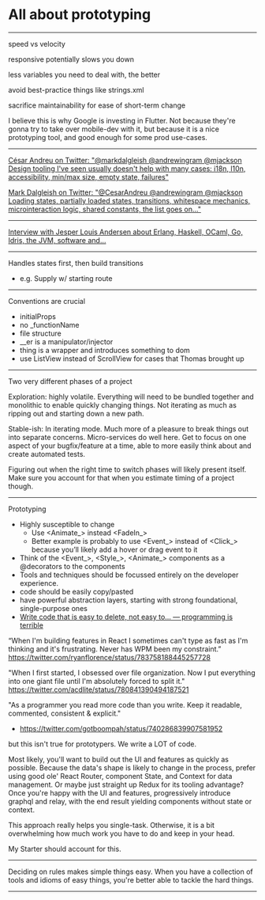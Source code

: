# All about prototyping

---

speed vs velocity

responsive potentially slows you down

less variables you need to deal with, the better

avoid best-practice things like strings.xml

sacrifice maintainability for ease of short-term change

I believe this is why Google is investing in Flutter. Not because they're gonna try to take over mobile-dev with it, but because it is a nice prototyping tool, and good enough for some prod use-cases.

---

[César Andreu on Twitter: "@markdalgleish @andrewingram @mjackson Design tooling I've seen usually doesn't help with many cases: i18n, l10n, accessibility, min/max size, empty state, failures"](https://twitter.com/CesarAndreu/status/891156950477451264)

[Mark Dalgleish on Twitter: "@CesarAndreu @andrewingram @mjackson Loading states, partially loaded states, transitions, whitespace mechanics, microinteraction logic, shared constants, the list goes on..."](https://twitter.com/markdalgleish/status/891159993608675329)

---

[Interview with Jesper Louis Andersen about Erlang, Haskell, OCaml, Go, Idris, the JVM, software and…](https://notamonadtutorial.com/interview-with-jesper-louis-andersen-about-erlang-haskell-ocaml-go-idris-the-jvm-software-and-b0de06440fbd)

---

Handles states first, then build transitions
- e.g. Supply w/ starting route

---
Conventions are crucial
- initialProps
- no _functionName
- file structure
- __er is a manipulator/injector
- thing is a wrapper and introduces something to dom
- use ListView instead of ScrollView for cases that Thomas brought up

----------------------
Two very different phases of a project

Exploration: highly volatile. Everything will need to be bundled together and monolithic to enable quickly changing things. Not iterating as much as ripping out and starting down a new path.

Stable-ish: In iterating mode. Much more of a pleasure to break things out into separate concerns. Micro-services do well here. Get to focus on one aspect of your bugfix/feature at a time, able to more easily think about and create automated tests.

Figuring out when the right time to switch phases will likely present itself. Make sure you account for that when you estimate timing of a project though.


-----------------------


Prototyping
- Highly susceptible to change
  - Use <Animate_> instead <FadeIn_>
  - Better example is probably to use <Event_> instead of <Click_> because you’ll likely add a hover or drag event to it
- Think of the <Event_>, <Style_>, <Animate_> components as a @decorators to the <View /> components
- Tools and techniques should be focussed entirely on the developer experience.
- code should be easily copy/pasted
- have powerful abstraction layers, starting with strong foundational, single-purpose ones
- [Write code that is easy to delete, not easy to... — programming is terrible](http://programmingisterrible.com/post/139222674273/write-code-that-is-easy-to-delete-not-easy-to?utm_source=hackernewsletter&utm_medium=email&utm_term=fav)

“When I'm building features in React I sometimes can't type as fast as I'm thinking and it's frustrating. Never has WPM been my constraint.”
https://twitter.com/ryanflorence/status/783758188445257728



"When I first started, I obsessed over file organization. Now I put everything into one giant file until I'm absolutely forced to split it."
https://twitter.com/acdlite/status/780841390494187521

"As a programmer you read more code than you write. Keep it readable, commented, consistent & explicit."
- https://twitter.com/gotboompah/status/740286839907581952


but this isn't true for prototypers. We write a LOT of code.


Most likely, you'll want to build out the UI and features as quickly as possible. Because the data's shape is likely to change in the process, prefer using good ole' React Router, component State, and Context for data management. Or maybe just straight up Redux for its tooling advantage? Once you're happy with the UI and features, progressively introduce graphql and relay, with the end result yielding components without state or context.

This approach really helps you single-task. Otherwise, it is a bit overwhelming how much work you have to do and keep in your head.

My Starter should account for this.



-----------
Deciding on rules makes simple things easy. When you have a collection of tools and idioms of easy things, you're  better able to tackle the hard things.

-----------
